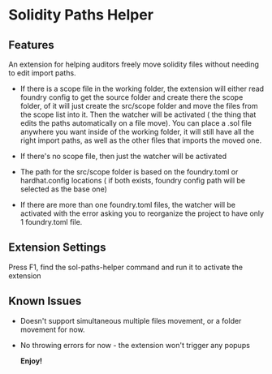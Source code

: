 # Solidity Paths Helper

## Features

An extension for helping auditors freely move solidity files without needing to edit import paths.

- If there is a scope file in the working folder, the extension will either read foundry config to get the source folder and create there the scope folder, of it will just create the src/scope folder and move the files from the scope list into it. Then the watcher will be activated ( the thing that edits the paths automatically on a file move). You can place a .sol file anywhere you want inside of the working folder, it will still have all the right import paths, as well as the other files that imports the moved one.

- If there's no scope file, then just the watcher will be activated
- The path for the src/scope folder is based on the foundry.toml or hardhat.config locations ( if both exists, foundry config path will be selected as the base one)
- If there are more than one foundry.toml files, the watcher will be activated with the error asking you to reorganize the project to have only 1 foundry.toml file.

## Extension Settings

Press F1, find the sol-paths-helper command and run it to activate the extension

## Known Issues

- Doesn't support simultaneous multiple files movement, or a folder movement for now.
- No throwing errors for now - the extension won't trigger any popups

  **Enjoy!**

